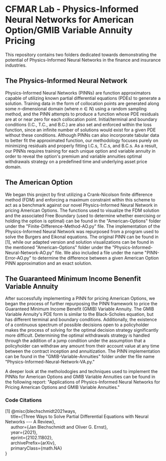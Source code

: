 # CFMAR Lab - Physics-Informed Neural Networks for American Option/GMIB Variable Annuity Pricing
This repository contains two folders dedicated towards demonstrating the potential of Physics-Informed Neural Networks in the finance and insurance industries.

## The Physics-Informed Neural Network

Physics-Informed Neural Networks (PINNs) are function approximators capable of utilizing known partial differential equations (PDEs) to generate a solution. Training data in the form of collocation points are generated along some $n$-dimensional domain (where $n \in N$) using a random sampling method, and the PINN attempts to produce a function whose PDE residuals are at or near zero for each collocation point. Initial/terminal and boundary conditions (I.C., T.C., and B.C.) are also set and enforced within the loss function, since an infinite number of solutions would exist for a given PDE without these conditions. Although PINNs can also incorporate tabular data to better fit the approximated function, our methodology focuses purely on minimizing residuals and properly fitting I.C.s, T.C.s, and B.C.s. As a result, our PINNs requires training for each unique option and variable annuity in order to reveal the option's premium and variable annuities optimal withdrawals strategy on a predefined time and underlying asset price domain.

## The American Option

We began this project by first utilizing a Crank-Nicolson finite difference method (FDM) and enforcing a maximum constraint within this scheme to act as a benchmark against our novel Physics-Informed Neural Network in pricing American Options. The functions used to visualize the FDM solution and the associated Free Boundary (used to determine whether exercising or holding the option is optimal) can be found in the "American-Options" folder under the "Finite-Difference-Method-AO.py" file. The implementation of the Physics-Informed Neural Network was repurposed from a program used to solve the Burgers and Eikonal equations. The original PINN can be found in [1], while our adapted version and solution visualizations can be found in the mentioned "American-Options" folder under the "Physics-Informed-Neural-Network-AO.py" file. We also included a file under the name "PINN-Error-AO.py" to determine the difference between a given American Option PINN approximation and an exact solution.

## The Guaranteed Minimum Income Benenfit Variable Annuity

After successfully implementing a PINN for pricing American Options, we began the process of further repurposing the PINN framework to price the Guaranteed Minimum Income Benefit (GMIB) Variable Annuity. The GMIB Variable Annuity's PDE form is similar to the Black-Scholes equation, but has different terminal and boundary conditions. Additionally, the existence of a continuous spectrum of possible decisions open to a policyholder makes the process of solving for the optimal decision strategy significantly more difficult. Determining the optimal withdrawals strategy is handled through the addition of a jump condition under the assumption that a policyholder can withdraw any amount from their account value at any time between the contract inception and annuitization. The PINN implementation can be found in the "GMIB-Variable-Annuities" folder under the file name "Physics-Informed-Neural-Network-VA.py." 

A deeper look at the metholodogies and techniques used to implement the PINNs for American Options and GMIB Variable Annuities can be found in the following report: "Applications of Physics-Informed Neural Networks for Pricing American Options and GMIB Variable Annuities."

### Code Citations

[1] @misc{blechschmidt2021ways, <br />
  &emsp; title={Three Ways to Solve Partial Differential Equations with Neural Networks --- A Review}, <br />
  &emsp; author={Jan Blechschmidt and Oliver G. Ernst}, <br />
  &emsp; year={2021}, <br />
  &emsp; eprint={2102.11802}, <br />
  &emsp; archivePrefix={arXiv}, <br />
  &emsp; primaryClass={math.NA} <br />
}
